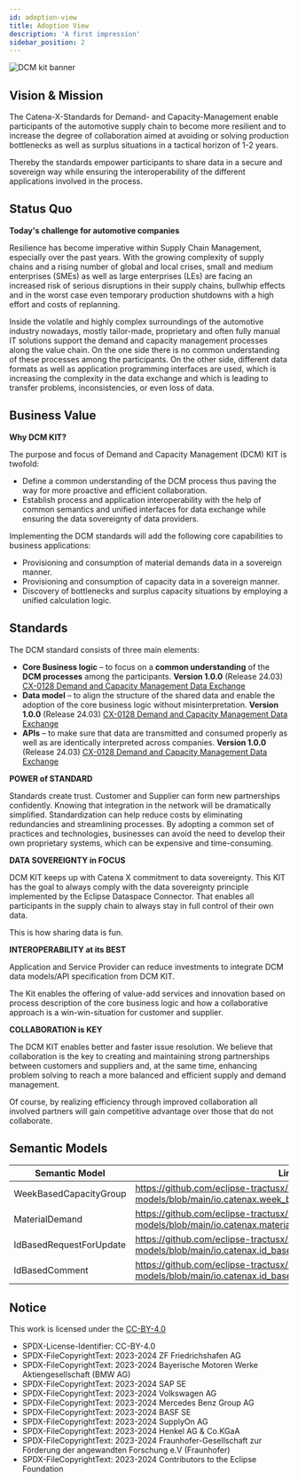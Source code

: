 ```yaml
---
id: adoption-view
title: Adoption View
description: 'A first impression'
sidebar_position: 2
---
```


![DCM kit banner](@site/static/img/DCMKitLogoIcon-min.png)

## Vision & Mission

The Catena-X-Standards for Demand- and Capacity-Management enable participants of the automotive supply chain to become more resilient and to increase the degree of collaboration aimed at avoiding or solving production bottlenecks as well as surplus situations in a tactical horizon of 1-2 years.

Thereby the standards empower participants to share data in a secure and sovereign way while ensuring the interoperability of the different applications involved in the process.

## Status Quo

**Today's challenge for automotive companies**

Resilience has become imperative within Supply Chain Management, especially over the past years. With the growing complexity of supply chains and a rising number of global and local crises, small and medium enterprises (SMEs) as well as large enterprises (LEs) are facing an increased risk of serious disruptions in their supply chains, bullwhip effects and in the worst case even temporary production shutdowns with a high effort and costs of replanning.

Inside the volatile and highly complex surroundings of the automotive industry nowadays, mostly tailor-made, proprietary and often fully manual IT solutions support the demand and capacity management processes along the value chain. On the one side there is no common understanding of these processes among the participants. On the other side, different data formats as well as application programming interfaces are used, which is increasing the complexity in the data exchange and which is leading to transfer problems, inconsistencies, or even loss of data.

## Business Value

**Why DCM KIT?**

The purpose and focus of Demand and Capacity Management (DCM) KIT is twofold:

- Define a common understanding of the DCM process thus paving the way for more proactive and efficient collaboration.
- Establish process and application interoperability with the help of common semantics and unified interfaces for data exchange while ensuring the data sovereignty of data providers.

Implementing the DCM standards will add the following core capabilities to business applications:

- Provisioning and consumption of material demands data in a sovereign manner.
- Provisioning and consumption of capacity data in a sovereign manner.
- Discovery of bottlenecks and surplus capacity situations by employing a unified calculation logic.

## Standards

The DCM standard consists of three main elements:

- **Core Business logic** – to focus on a **common understanding** of the **DCM processes** among the participants. **Version 1.0.0** (Release 24.03) [CX-0128 Demand and Capacity Management Data Exchange](https://catena-x.net/de/standard-library)
- **Data model** – to align the structure of the shared data and enable the adoption of the core business logic without misinterpretation. **Version 1.0.0** (Release 24.03) [CX-0128 Demand and Capacity Management Data Exchange](https://catena-x.net/de/standard-library)
- **APIs** – to make sure that data are transmitted and consumed properly as well as are identically interpreted across companies. **Version 1.0.0** (Release 24.03) [CX-0128 Demand and Capacity Management Data Exchange](https://catena-x.net/de/standard-library)

**POWER of STANDARD**

Standards create trust. Customer and Supplier can form new partnerships confidently. Knowing that integration in the network will be dramatically simplified. Standardization can help reduce costs by eliminating redundancies and streamlining processes. By adopting a common set of practices and technologies, businesses can avoid the need to develop their own proprietary systems, which can be expensive and time-consuming.

**DATA SOVEREIGNTY in FOCUS**

DCM KIT keeps up with Catena X commitment to data sovereignty. This KIT has the goal to always comply with the data sovereignty principle implemented by the Eclipse Dataspace Connector. That enables all participants in the supply chain to always stay in full control of their own data.

This is how sharing data is fun.

**INTEROPERABILITY at its BEST**

Application and Service Provider can reduce investments to integrate DCM data models/API specification from DCM KIT.

The Kit enables the offering of value-add services and innovation based on process description of the core business logic and how a collaborative approach is a win-win-situation for customer and supplier.

**COLLABORATION is KEY**

The DCM KIT enables better and faster issue resolution. We believe that collaboration is the key to creating and maintaining strong partnerships between customers and suppliers and, at the same time, enhancing problem solving to reach a more balanced and efficient supply and demand management.

Of course, by realizing efficiency through improved collaboration all involved partners will gain competitive advantage over those that do not collaborate.

## Semantic Models

| Semantic Model | Link to GitHub Repository |
| ------------- | ------------- |
| WeekBasedCapacityGroup  | https://github.com/eclipse-tractusx/sldt-semantic-models/blob/main/io.catenax.week_based_capacity_group/2.0.0/WeekBasedCapacityGroup.ttl |
| MaterialDemand | https://github.com/eclipse-tractusx/sldt-semantic-models/blob/main/io.catenax.material_demand/1.0.0/MaterialDemand.ttl |
| IdBasedRequestForUpdate | https://github.com/eclipse-tractusx/sldt-semantic-models/blob/main/io.catenax.id_based_request_for_update/2.0.0/IdBasedRequestForUpdate.ttl |
| IdBasedComment | https://github.com/eclipse-tractusx/sldt-semantic-models/blob/main/io.catenax.id_based_comment/1.0.0/IdBasedComment.ttl |

## Notice

This work is licensed under the [CC-BY-4.0](https://creativecommons.org/licenses/by/4.0/legalcode)

- SPDX-License-Identifier: CC-BY-4.0
- SPDX-FileCopyrightText: 2023-2024 ZF Friedrichshafen AG
- SPDX-FileCopyrightText: 2023-2024 Bayerische Motoren Werke Aktiengesellschaft (BMW AG)
- SPDX-FileCopyrightText: 2023-2024 SAP SE
- SPDX-FileCopyrightText: 2023-2024 Volkswagen AG
- SPDX-FileCopyrightText: 2023-2024 Mercedes Benz Group AG
- SPDX-FileCopyrightText: 2023-2024 BASF SE
- SPDX-FileCopyrightText: 2023-2024 SupplyOn AG
- SPDX-FileCopyrightText: 2023-2024 Henkel AG & Co.KGaA
- SPDX-FileCopyrightText: 2023-2024 Fraunhofer-Gesellschaft zur Förderung der angewandten Forschung e.V (Fraunhofer)
- SPDX-FileCopyrightText: 2023-2024 Contributors to the Eclipse Foundation
